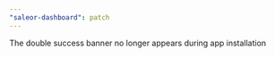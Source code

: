 ```yaml
---
"saleor-dashboard": patch
---
```


The double success banner no longer appears during app installation